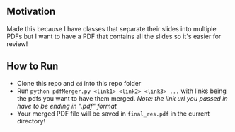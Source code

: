 ## Motivation
Made this because I have classes that separate their slides into multiple PDFs but I want to have a PDF that contains all the slides so it's easier for review!

## How to Run
- Clone this repo and `cd` into this repo folder
- Run `python pdfMerger.py <link1> <link2> <link3> ...` with links being the pdfs you want to have them merged. *Note: the link url you passed in have to be ending in ".pdf" format*
- Your merged PDF file will be saved in `final_res.pdf` in the current directory!
